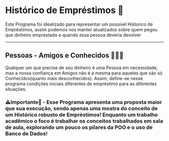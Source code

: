 # Histórico de Empréstimos 🏦
Este Programa foi idealizado para representar um possível Hístorico de Empréstimos, assim podemos nos manter atualizados sobre quem pegou que dinheiro emprestado e quando essa pessoa deveria devolver
***

## Pessoas - Amigos e Conhecidos 🧑‍🤝‍🧑
Qualquer um que precise de seu dinheiro é uma Pessoa em necessidade, mas a nossa confiança em Amigos não é a mesma para aqueles que são só Conhecidos(quanto mais desconhecidos). Assim, define-se nesse programa condições iniciais diferentes de empréstimo para as diferentes situações.

### ⚠️Importante🚧 - Esse Programa apresenta uma proposta maior que sua execução, sendo apenas uma mostra do conceito de um Histórico robusto de Empréstimos! Enquanto um trabalho acadêmico o foco é trabalhar os conceitos trabalhados em sala de aula, explorando um pouco os pilares da POO e o uso de Banco de Dados!